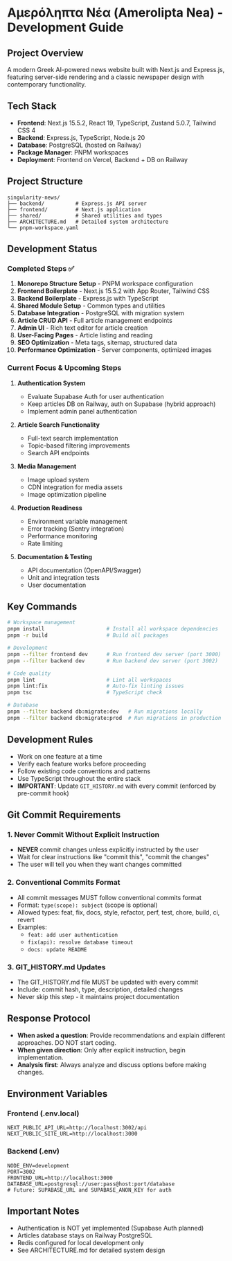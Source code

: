 # Αμερόληπτα Νέα (Amerolipta Nea) - Development Guide

## Project Overview
A modern Greek AI-powered news website built with Next.js and Express.js, featuring server-side rendering and a classic newspaper design with contemporary functionality.

## Tech Stack
- **Frontend**: Next.js 15.5.2, React 19, TypeScript, Zustand 5.0.7, Tailwind CSS 4
- **Backend**: Express.js, TypeScript, Node.js 20
- **Database**: PostgreSQL (hosted on Railway)
- **Package Manager**: PNPM workspaces
- **Deployment**: Frontend on Vercel, Backend + DB on Railway

## Project Structure
```
singularity-news/
├── backend/          # Express.js API server
├── frontend/         # Next.js application  
├── shared/           # Shared utilities and types
├── ARCHITECTURE.md   # Detailed system architecture
└── pnpm-workspace.yaml
```

## Development Status

### Completed Steps ✅
1. **Monorepo Structure Setup** - PNPM workspace configuration
2. **Frontend Boilerplate** - Next.js 15.5.2 with App Router, Tailwind CSS
3. **Backend Boilerplate** - Express.js with TypeScript
4. **Shared Module Setup** - Common types and utilities
5. **Database Integration** - PostgreSQL with migration system
6. **Article CRUD API** - Full article management endpoints
7. **Admin UI** - Rich text editor for article creation
8. **User-Facing Pages** - Article listing and reading
9. **SEO Optimization** - Meta tags, sitemap, structured data
10. **Performance Optimization** - Server components, optimized images

### Current Focus & Upcoming Steps
1. **Authentication System** 
   - Evaluate Supabase Auth for user authentication
   - Keep articles DB on Railway, auth on Supabase (hybrid approach)
   - Implement admin panel authentication
   
2. **Article Search Functionality**
   - Full-text search implementation
   - Topic-based filtering improvements
   - Search API endpoints

3. **Media Management**
   - Image upload system
   - CDN integration for media assets
   - Image optimization pipeline

4. **Production Readiness**
   - Environment variable management
   - Error tracking (Sentry integration)
   - Performance monitoring
   - Rate limiting

5. **Documentation & Testing**
   - API documentation (OpenAPI/Swagger)
   - Unit and integration tests
   - User documentation

## Key Commands
```bash
# Workspace management
pnpm install                    # Install all workspace dependencies
pnpm -r build                   # Build all packages

# Development
pnpm --filter frontend dev      # Run frontend dev server (port 3000)
pnpm --filter backend dev       # Run backend dev server (port 3002)

# Code quality
pnpm lint                       # Lint all workspaces
pnpm lint:fix                   # Auto-fix linting issues
pnpm tsc                        # TypeScript check

# Database
pnpm --filter backend db:migrate:dev   # Run migrations locally
pnpm --filter backend db:migrate:prod  # Run migrations in production
```

## Development Rules
- Work on one feature at a time
- Verify each feature works before proceeding
- Follow existing code conventions and patterns
- Use TypeScript throughout the entire stack
- **IMPORTANT**: Update `GIT_HISTORY.md` with every commit (enforced by pre-commit hook)

## Git Commit Requirements

### 1. Never Commit Without Explicit Instruction
- **NEVER** commit changes unless explicitly instructed by the user
- Wait for clear instructions like "commit this", "commit the changes"
- The user will tell you when they want changes committed

### 2. Conventional Commits Format
- All commit messages MUST follow conventional commits format
- Format: `type(scope): subject` (scope is optional)
- Allowed types: feat, fix, docs, style, refactor, perf, test, chore, build, ci, revert
- Examples:
  - `feat: add user authentication`
  - `fix(api): resolve database timeout`
  - `docs: update README`

### 3. GIT_HISTORY.md Updates
- The GIT_HISTORY.md file MUST be updated with every commit
- Include: commit hash, type, description, detailed changes
- Never skip this step - it maintains project documentation

## Response Protocol
- **When asked a question**: Provide recommendations and explain different approaches. DO NOT start coding.
- **When given direction**: Only after explicit instruction, begin implementation.
- **Analysis first**: Always analyze and discuss options before making changes.

## Environment Variables

### Frontend (.env.local)
```
NEXT_PUBLIC_API_URL=http://localhost:3002/api
NEXT_PUBLIC_SITE_URL=http://localhost:3000
```

### Backend (.env)
```
NODE_ENV=development
PORT=3002
FRONTEND_URL=http://localhost:3000
DATABASE_URL=postgresql://user:pass@host:port/database
# Future: SUPABASE_URL and SUPABASE_ANON_KEY for auth
```

## Important Notes
- Authentication is NOT yet implemented (Supabase Auth planned)
- Articles database stays on Railway PostgreSQL
- Redis configured for local development only
- See ARCHITECTURE.md for detailed system design